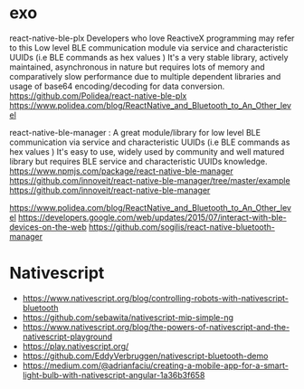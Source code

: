# exo

react-native-ble-plx Developers who love ReactiveX programming may refer to this Low level BLE communication module via service and characteristic UUIDs (i.e BLE commands as hex values ) It's a very stable library, actively maintained, asynchronous in nature but requires lots of memory and comparatively slow performance due to multiple dependent libraries and usage of base64 encoding/decoding for data conversion.
https://github.com/Polidea/react-native-ble-plx
https://www.polidea.com/blog/ReactNative_and_Bluetooth_to_An_Other_level

react-native-ble-manager : A great module/library for low level BLE communication via service and characteristic UUIDs (i.e BLE commands as hex values ) It's easy to use, widely used by community and well matured library but requires BLE service and characteristic UUIDs knowledge.
https://www.npmjs.com/package/react-native-ble-manager
https://github.com/innoveit/react-native-ble-manager/tree/master/example
https://github.com/innoveit/react-native-ble-manager


https://www.polidea.com/blog/ReactNative_and_Bluetooth_to_An_Other_level
https://developers.google.com/web/updates/2015/07/interact-with-ble-devices-on-the-web
https://github.com/sogilis/react-native-bluetooth-manager

# Nativescript
- https://www.nativescript.org/blog/controlling-robots-with-nativescript-bluetooth
- https://github.com/sebawita/nativescript-mip-simple-ng
- https://www.nativescript.org/blog/the-powers-of-nativescript-and-the-nativescript-playground
- https://play.nativescript.org/
- https://github.com/EddyVerbruggen/nativescript-bluetooth-demo
- https://medium.com/@adrianfaciu/creating-a-mobile-app-for-a-smart-light-bulb-with-nativescript-angular-1a36b3f658
